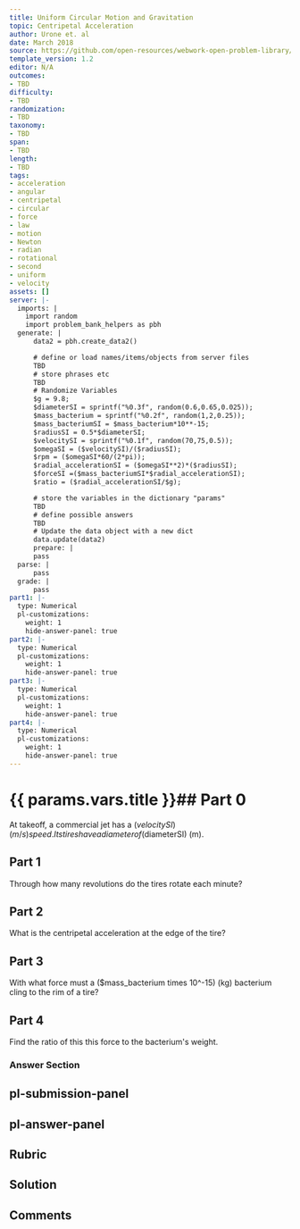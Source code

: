 ```yaml
---
title: Uniform Circular Motion and Gravitation
topic: Centripetal Acceleration
author: Urone et. al
date: March 2018
source: https://github.com/open-resources/webwork-open-problem-library/tree/master/Contrib/BrockPhysics/College_Physics_Urone/6.Uniform_Circular_Motion_and_Gravitation/Centripetal_Acceleration/NU_U17-06-02-011.pg
template_version: 1.2
editor: N/A
outcomes:
- TBD
difficulty:
- TBD
randomization:
- TBD
taxonomy:
- TBD
span:
- TBD
length:
- TBD
tags:
- acceleration
- angular
- centripetal
- circular
- force
- law
- motion
- Newton
- radian
- rotational
- second
- uniform
- velocity
assets: []
server: |-
  imports: |
    import random
    import problem_bank_helpers as pbh
  generate: |
      data2 = pbh.create_data2()

      # define or load names/items/objects from server files
      TBD
      # store phrases etc
      TBD
      # Randomize Variables
      $g = 9.8;
      $diameterSI = sprintf("%0.3f", random(0.6,0.65,0.025));
      $mass_bacterium = sprintf("%0.2f", random(1,2,0.25));
      $mass_bacteriumSI = $mass_bacterium*10**-15;
      $radiusSI = 0.5*$diameterSI;
      $velocitySI = sprintf("%0.1f", random(70,75,0.5));
      $omegaSI = ($velocitySI)/($radiusSI);
      $rpm = ($omegaSI*60/(2*pi));
      $radial_accelerationSI = ($omegaSI**2)*($radiusSI);
      $forceSI =($mass_bacteriumSI*$radial_accelerationSI);
      $ratio = ($radial_accelerationSI/$g);

      # store the variables in the dictionary "params"
      TBD
      # define possible answers
      TBD
      # Update the data object with a new dict
      data.update(data2)
      prepare: |
      pass
  parse: |
      pass
  grade: |
      pass
part1: |-
  type: Numerical
  pl-customizations:
    weight: 1
    hide-answer-panel: true
part2: |-
  type: Numerical
  pl-customizations:
    weight: 1
    hide-answer-panel: true
part3: |-
  type: Numerical
  pl-customizations:
    weight: 1
    hide-answer-panel: true
part4: |-
  type: Numerical
  pl-customizations:
    weight: 1
    hide-answer-panel: true
---
```


# {{ params.vars.title }}## Part 0 
At takeoff, a commercial jet has a ($velocitySI) (m/s) speed. Its tires have a diameter of ($diameterSI) (m). 
## Part 1 
Through how many revolutions do the tires rotate each minute? 
## Part 2 
What is the centripetal acceleration at the edge of the tire? 
## Part 3 
With what force must a ($mass_bacterium times 10^-15) (kg) bacterium cling to the rim of a tire? 
## Part 4 
Find the ratio of this this force to the bacterium's weight. 


### Answer Section 


## pl-submission-panel 


## pl-answer-panel 


## Rubric 


## Solution 


## Comments 


